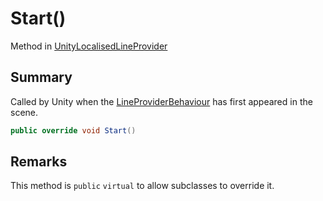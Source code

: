 # Start()

Method in [UnityLocalisedLineProvider](yarn.unity.unitylocalization.unitylocalisedlineprovider.md)

## Summary

Called by Unity when the [LineProviderBehaviour](yarn.unity.lineproviderbehaviour.md) has first appeared in the scene.

```csharp
public override void Start()
```

## Remarks

This method is `public` `virtual` to allow subclasses to override it.

